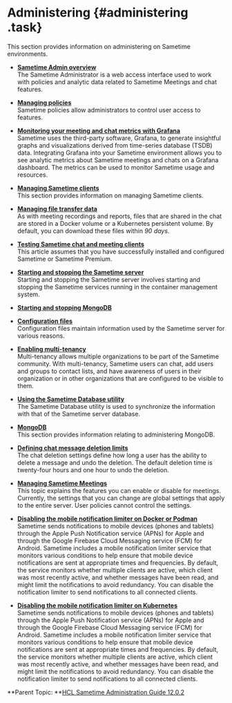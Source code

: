 # Administering {#administering .task}

This section provides information on administering on Sametime environments.

-   **[Sametime Admin overview](adminui_overview.md)**  
The Sametime Administrator is a web access interface used to work with policies and analytic data related to Sametime Meetings and chat features.
-   **[Managing policies](adminui_policy_manage.md)**  
Sametime policies allow administrators to control user access to features.
-   **[Monitoring your meeting and chat metrics with Grafana](adminui_grafana_overview.md)**  
Sametime uses the third-party software, Grafana, to generate insightful graphs and visualizations derived from time-series database \(TSDB) data. Integrating Grafana into your Sametime environment allows you to see analytic metrics about Sametime meetings and chats on a Grafana dashboard. The metrics can be used to monitor Sametime usage and resources.
-   **[Managing Sametime clients](managing_sametime_client_preferences.md)**  
This section provides information on managing Sametime clients.
-   **[Managing file transfer data](t_managing_transfer_data.md)**  
As with meeting recordings and reports, files that are shared in the chat are stored in a Docker volume or a Kubernetes persistent volume. By default, you can download these files within *90 days*.
-   **[Testing Sametime chat and meeting clients](t_testing_sametime_chat.md)**  
This article assumes that you have successfully installed and configured Sametime or Sametime Premium.
-   **[Starting and stopping the Sametime server](starting_and_stopping_servers.md)**  
Starting and stopping the Sametime server involves starting and stopping the Sametime services running in the container management system.
-   **[Starting and stopping MongoDB](starting_and_stopping_mongodb.md)**  

-   **[Configuration files](configuration_files.md)**  
Configuration files maintain information used by the Sametime server for various reasons.
-   **[Enabling multi-tenancy](configuring_multi_tenacy.md)**  
Multi-tenancy allows multiple organizations to be part of the Sametime community. With multi-tenancy, Sametime users can chat, add users and groups to contact lists, and have awareness of users in their organization or in other organizations that are configured to be visible to them.
-   **[Using the Sametime Database utility](c_dbutility.md)**  
The Sametime Database utility is used to synchronize the information with that of the Sametime server database.
-   **[MongoDB](administering_mongodb.md)**  
This section provides information relating to administering MongoDB.
-   **[Defining chat message deletion limits](chat_msg_delete_options.md)**  
The chat deletion settings define how long a user has the ability to delete a message and undo the deletion. The default deletion time is twenty-four hours and one hour to undo the deletion.
-   **[Managing Sametime Meetings](sametime_meeting_administering.md)**  
This topic explains the features you can enable or disable for meetings. Currently, the settings that you can change are global settings that apply to the entire server. User policies cannot control the settings.
-   **[Disabling the mobile notification limiter on Docker or Podman](t_disable_rate_limiter_docker.md)**  
Sametime sends notifications to mobile devices \(phones and tablets\) through the Apple Push Notification service \(APNs\) for Apple and through the Google Firebase Cloud Messaging service \(FCM\) for Android. Sametime includes a mobile notification limiter service that monitors various conditions to help ensure that mobile device notifications are sent at appropriate times and frequencies. By default, the service monitors whether multiple clients are active, which client was most recently active, and whether messages have been read, and might limit the notifications to avoid redundancy. You can disable the notification limiter to send notifications to all connected clients.
-   **[Disabling the mobile notification limiter on Kubernetes](t_disable_rate_limiter_kubernetes.md)**  
Sametime sends notifications to mobile devices \(phones and tablets\) through the Apple Push Notification service \(APNs\) for Apple and through the Google Firebase Cloud Messaging service \(FCM\) for Android. Sametime includes a mobile notification limiter service that monitors various conditions to help ensure that mobile device notifications are sent at appropriate times and frequencies. By default, the service monitors whether multiple clients are active, which client was most recently active, and whether messages have been read, and might limit the notifications to avoid redundancy. You can disable the notification limiter to send notifications to all connected clients.

**Parent Topic:  **[HCL Sametime Administration Guide 12.0.2](administrator_doc.md)

